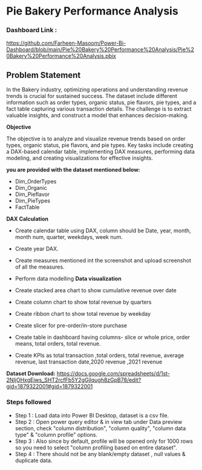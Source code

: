 # Pie Bakery Performance Analysis

### Dashboard Link : 
https://github.com/Farheen-Masoom/Power-Bi-Dashboard/blob/main/Pie%20Bakery%20Performance%20Analysis/Pie%20Bakery%20Performance%20Analysis.pbix
## Problem Statement
In the Bakery industry, optimizing operations and understanding revenue trends is crucial for sustained success. The dataset include different information such as order types, organic status, pie flavors, pie types, and a fact table capturing various transaction details. The challenge is to extract valuable insights, and construct a model that enhances decision-making.

**Objective**

The objective is to analyze and visualize revenue trends based on order types, organic status, pie flavors, and pie types. Key tasks include creating a DAX-based calendar table, implementing DAX measures, performing data modeling, and creating visualizations for effective insights.

**you are provided with the dataset mentioned below:**

- Dim_OrderTypes
- Dim_Organic
- Dim_Pieflavor
- Dim_PieTypes
- FactTable

**DAX Calculation**

- Create calendar table using DAX, column should be Date, year, month, month num, quarter, weekdays, week num.
- Create year DAX.
- Create measures mentioned int the screenshot and upload screenshot of all the measures.
- Perform data modelling 
**Data visualization**

- Create stacked area chart to show cumulative revenue over date
- Create column chart to show total revenue by quarters
- Create ribbon chart to show total revenue by weekday
- Create slicer for pre-order/in-store purchase
- Create table in dashboard having columns- slice or whole price, order means, total orders, total revenue.
- Create KPIs as total transaction ,total orders, total revenue, average revenue, last transaction date,2020 revenue ,2021 revenue

**Dataset Download:**
https://docs.google.com/spreadsheets/d/1st-2NIjOHxgEjws_SHT2rcfFb5Y2gGjlqugh8zGpB78/edit?gid=1879322001#gid=1879322001



### Steps followed 

- Step 1 : Load data into Power BI Desktop, dataset is a csv file.
- Step 2 : Open power query editor & in view tab under Data preview section, check "column distribution", "column quality", "column data type" & "column profile" options.
- Step 3 : Also since by default, profile will be opened only for 1000 rows so you need to select "column profiling based on entire dataset".
- Step 4 : There should not be any blank/empty dataset , null values & duplicate data.

